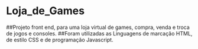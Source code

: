 # Loja_de_Games
##Projeto front end, para uma loja virtual de games, compra, venda e troca de jogos e consoles.
##Foram utilizadas as Linguagens de marcação HTML, de estilo CSS e de programação Javascript.
